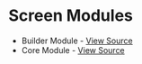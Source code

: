 # Screen Modules

- Builder Module - [View Source](../screen/builder)
- Core Module - [View Source](../screen/core)
